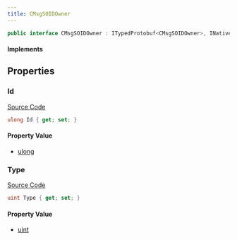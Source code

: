 ```yaml
---
title: CMsgSOIDOwner
---
```


```csharp
public interface CMsgSOIDOwner : ITypedProtobuf<CMsgSOIDOwner>, INativeHandle
```

#### Implements

## Properties

### Id

[Source Code](https://github.com/swiftly-solution/swiftlys2/blob/main/managed/src/SwiftlyS2.Generated/Protobufs/Interfaces/CMsgSOIDOwner.cs#L16)

```csharp
ulong Id { get; set; }
```

#### Property Value

- [ulong](https://learn.microsoft.com/dotnet/api/system.uint64)

### Type

[Source Code](https://github.com/swiftly-solution/swiftlys2/blob/main/managed/src/SwiftlyS2.Generated/Protobufs/Interfaces/CMsgSOIDOwner.cs#L13)

```csharp
uint Type { get; set; }
```

#### Property Value

- [uint](https://learn.microsoft.com/dotnet/api/system.uint32)


